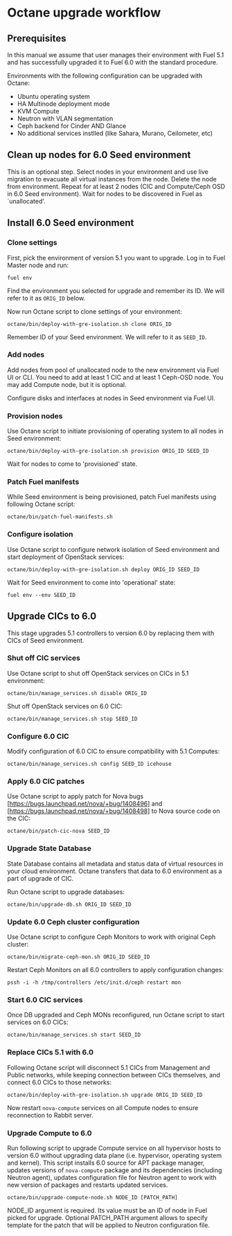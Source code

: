 # Octane upgrade workflow

## Prerequisites

In this manual we assume that user manages their environment with Fuel 5.1 and
has successfully upgraded it to Fuel 6.0 with the standard procedure.

Environments with the following configuration can be upgraded with Octane:

- Ubuntu operating system
- HA Multinode deployment mode
- KVM Compute
- Neutron with VLAN segmentation
- Ceph backend for Cinder AND Glance
- No additional services instlled (like Sahara, Murano, Ceilometer, etc)

## Clean up nodes for 6.0 Seed environment

This is an optional step. Select nodes in your environment and use live
migration to evacuate all virtual instances from the node. Delete the node from
environment. Repeat for at least 2 nodes (CIC and Compute/Ceph OSD in 6.0 Seed
environment). Wait for nodes to be discovered in Fuel as `unallocated'.

## Install 6.0 Seed environment

### Clone settings

First, pick the environment of version 5.1 you want to upgrade. Log in to Fuel
Master node and run:

```
fuel env
````

Find the environment you selected for upgrade and remember its ID. We will refer
to it as `ORIG_ID` below.

Now run Octane script to clone settings of your environment:

```
octane/bin/deploy-with-gre-isolation.sh clone ORIG_ID
```

Remember ID of your Seed environment. We will refer to it as `SEED_ID`.

### Add nodes

Add nodes from pool of unallocated node to the new environment via Fuel UI or
CLI. You need to add at least 1 CIC and at least 1 Ceph-OSD node. You may add
Compute node, but it is optional.

Configure disks and interfaces at nodes in Seed environment via Fuel UI.

### Provision nodes

Use Octane script to initiate provisioning of operating system to all nodes in
Seed environment:

```
octane/bin/deploy-with-gre-isolation.sh provision ORIG_ID SEED_ID
```

Wait for nodes to come to 'provisioned' state.

### Patch Fuel manifests

While Seed environment is being provisioned, patch Fuel manifests using
following Octane script:

```
octane/bin/patch-fuel-manifests.sh
```

### Configure isolation

Use Octane script to configure network isolation of Seed environment and start
deployment of OpenStack services:

```
octane/bin/deploy-with-gre-isolation.sh deploy ORIG_ID SEED_ID
```

Wait for Seed environment to come into 'operational' state:

```
fuel env --env SEED_ID
```

## Upgrade CICs to 6.0

This stage upgrades 5.1 controllers to version 6.0 by replacing them
with CICs of Seed environment.

### Shut off CIC services

Use Octane script to shut off OpenStack services on CICs in 5.1
environment:

```
octane/bin/manage_services.sh disable ORIG_ID
```

Shut off OpenStack services on 6.0 CIC:

```
octane/bin/manage_services.sh stop SEED_ID
```

### Configure 6.0 CIC

Modify configuration of 6.0 CIC to ensure compatibility with 5.1 Computes:

```
octane/bin/manage_services.sh config SEED_ID icehouse
```

### Apply 6.0 CIC patches

Use Octane script to apply patch for Nova bugs
[https://bugs.launchpad.net/nova/+bug/1408496] and
[https://bugs.launchpad.net/nova/+bug/1408498] to Nova source code on the CIC:

```
octane/bin/patch-cic-nova SEED_ID
```

### Upgrade State Database

State Database contains all metadata and status data of virtual resources in
your cloud environment. Octane transfers that data to 6.0 environment as a part
of upgrade of CIC.

Run Octane script to upgrade databases:

```
octane/bin/upgrade-db.sh ORIG_ID SEED_ID
```

### Update 6.0 Ceph cluster configuration

Use Octane script to configure Ceph Monitors to work with original Ceph cluster:

```
octane/bin/migrate-ceph-mon.sh ORIG_ID SEED_ID
```

Restart Ceph Monitors on all 6.0 controllers to apply configuration changes:

```
pssh -i -h /tmp/controllers /etc/init.d/ceph restart mon
```

### Start 6.0 CIC services

Once DB upgraded and Ceph MONs reconfigured, run Octane script to start services
on 6.0 CICs:

```
octane/bin/manage_services.sh start SEED_ID
```

### Replace CICs 5.1 with 6.0

Following Octane script will disconnect 5.1 CICs from Management and Public
networks, while keeping connection between CICs themselves, and connect 6.0 CICs
to those networks:

```
octane/bin/deploy-with-gre-isolation.sh upgrade ORIG_ID SEED_ID
```

Now restart `nova-compute` services on all Compute nodes to ensure reconnection
to Rabbit server.

### Upgrade Compute to 6.0

Run following script to upgrade Compute service on all hypervisor hosts to
version 6.0 without upgrading data plane (i.e. hypervisor, operating system and
kernel). This script installs 6.0 source for APT package manager, updates
versions of `nova-compute` package and its dependencies (including Neutron
agent), updates configuration file for Neutron agent to work with new version
of packages and restarts updated services.

```
octane/bin/upgrade-compute-node.sh NODE_ID [PATCH_PATH]
```
NODE_ID argument is required. Its value must be an ID of node in Fuel picked for
upgrade.
Optional PATCH_PATH argument allows to specify template for the patch that will
be applied to Neutron configuration file.

